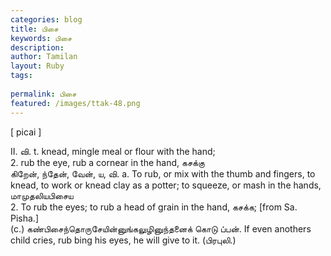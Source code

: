 ```yaml
---
categories: blog
title: பிசை
keywords: பிசை
description: 
author: Tamilan
layout: Ruby
tags: 
 
permalink: பிசை
featured: /images/ttak-48.png
---
```

  
[ picai ]  
  
II. வி. t. knead, mingle meal or flour with the hand;  
2. rub the eye, rub a cornear in the hand, கசக்கு  
கிறேன், ந்தேன், வேன், ய, வி. a. To rub, or mix with the thumb and fingers, to knead, to work or knead clay as a potter; to squeeze, or mash in the hands, மாமுதலியபிசைய  
2. To rub the eyes; to rub a head of grain in the hand, கசக்க; [from Sa. Pisha.]  
(c.) கண்பிசைந்தொருசேயின்னுங்கலுழினுந்தனைக் கொடு ப்பன். If even anothers child cries, rub bing his eyes, he will give to it. (பிரபுலி.)